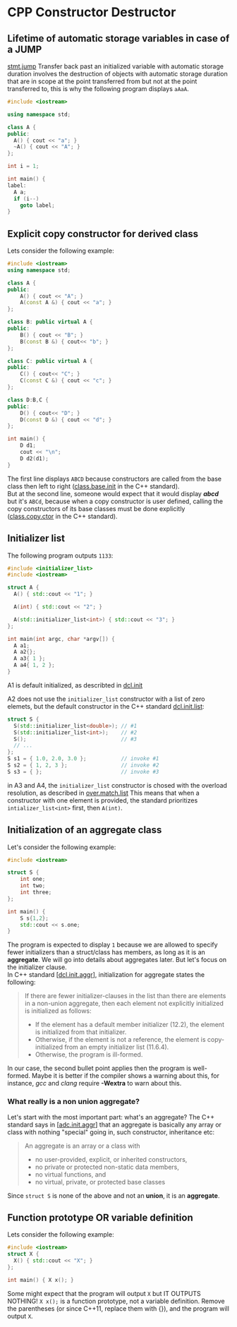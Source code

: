 # CPP Constructor Destructor

## Lifetime of automatic storage variables in case of a JUMP
[stmt.jump](https://timsong-cpp.github.io/cppwp/n4659/stmt.jump#2) Transfer back past an initialized variable with automatic storage duration involves 
the destruction of objects with automatic storage duration that are in scope at the point transferred from but not at the point transferred to,
this is why the following program displays ```aAaA```.
```cpp
#include <iostream>

using namespace std;

class A {
public:
  A() { cout << "a"; }
  ~A() { cout << "A"; }
};

int i = 1;

int main() {
label:
  A a;
  if (i--)
    goto label;
}
```
## Explicit copy constructor for derived class
Lets consider the following example:
```cpp
#include <iostream>
using namespace std;

class A {
public:
    A() { cout << "A"; }
    A(const A &) { cout << "a"; }
};

class B: public virtual A {
public:
    B() { cout << "B"; }
    B(const B &) { cout<< "b"; }
};

class C: public virtual A {
public:
    C() { cout<< "C"; }
    C(const C &) { cout << "c"; }
};

class D:B,C {
public:
    D() { cout<< "D"; }
    D(const D &) { cout << "d"; }
};

int main() {
    D d1;
    cout << "\n";
    D d2(d1);
}
```
The first line displays ```ABCD``` because constructors are called from the base class then left to right ([class.base.init](https://timsong-cpp.github.io/cppwp/n4659/class.base.init#13) in the C++ standard).\
But at the second line, someone would expect that it would display ***abcd*** but it's ```ABCd```, because when a copy constructor is user defined, calling the copy constructors of its base classes must be done explicitly ([class.copy.ctor](https://timsong-cpp.github.io/cppwp/n4659/class.copy.ctor#14) in the C++ standard).

## Initializer list
The following program outputs ```1133```:
```cpp
#include <initializer_list>
#include <iostream>

struct A {
  A() { std::cout << "1"; }

  A(int) { std::cout << "2"; }

  A(std::initializer_list<int>) { std::cout << "3"; }
};

int main(int argc, char *argv[]) {
  A a1;
  A a2{};
  A a3{ 1 };
  A a4{ 1, 2 };
}
```
A1 is default initialized, as describted in [dcl.init](https://timsong-cpp.github.io/cppwp/n4659/dcl.init#12)

A2 does not use the ```initializer_list``` constructor with a list of zero elemets, but the default constructor in the C++ standard [dcl.init.list](https://timsong-cpp.github.io/cppwp/n4659/dcl.init.list#3):

```cpp
struct S {
  S(std::initializer_list<double>); // #1
  S(std::initializer_list<int>);    // #2
  S();                              // #3
  // ...
};
S s1 = { 1.0, 2.0, 3.0 };           // invoke #1
S s2 = { 1, 2, 3 };                 // invoke #2
S s3 = { };                         // invoke #3
```

in A3 and A4, the ```initializer_list``` constructor is chosed with the overload resolution, as described in [over.match.list](https://timsong-cpp.github.io/cppwp/n4659/over.match.list)
This means that when a constructor with one element is provided, the standard prioritizes ```intializer_list<int>``` first, then ```A(int)```.

## Initialization of an aggregate class
Let's consider the following example:
```cpp
#include <iostream>

struct S {
    int one;
    int two;
    int three;
};

int main() {
    S s{1,2};
    std::cout << s.one;
}
```
The program is expected to display ```1``` because we are allowed to specify fewer initializers than a struct/class has members, as long as it is an **aggregate**. We will go into details about aggregates later. But let's focus on the initializer clause.\
In C++ standard [[dcl.init.aggr](https://timsong-cpp.github.io/cppwp/n4659/dcl.init.aggr#8)], initialization for aggregate states the following:
>If there are fewer initializer-clauses in the list than there are elements in a non-union aggregate, then each element not explicitly initialized is initialized as follows:
>* If the element has a default member initializer (12.2), the element is initialized from that initializer.
>* Otherwise, if the element is not a reference, the element is copy-initialized from an empty initializer list (11.6.4).
>* Otherwise, the program is ill-formed.

In our case, the second bullet point applies then the program is well-formed. Maybe it is better if the compiler shows a warning about this, for instance, *gcc* and *clang* require **-Wextra** to warn about this.

### What really is a non union aggregate?
Let's start with the most important part: what's an aggregate? The C++ standard says in [[adc.init.aggr](https://timsong-cpp.github.io/cppwp/n4659/dcl.init.aggr#1)] that an aggregate is basically any array or class with nothing "special" going in, such constructor, inheritance etc:
>An aggregate is an array or a class with
>* no user-provided, explicit, or inherited constructors,
>* no private or protected non-static data members,
>* no virtual functions, and
>* no virtual, private, or protected base classes

Since ```struct S``` is none of the above and not an **union**, it is an **aggregate**.

## Function prototype OR variable definition
Lets consider the following example:
```cpp
#include <iostream>
struct X {
  X() { std::cout << "X"; }
};

int main() { X x(); }
```
Some might expect that the program will output ```X``` but IT OUTPUTS NOTHING!
```X x();``` is a function prototype, not a variable definition. Remove the parentheses (or since C++11, replace them with {}), and the program will output ```X```.
